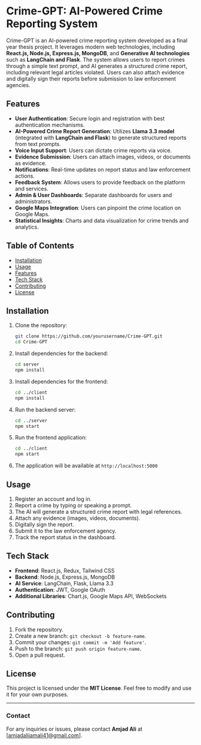 # Crime-GPT: AI-Powered Crime Reporting System

Crime-GPT is an AI-powered crime reporting system developed as a final year thesis project. It leverages modern web technologies, including **React.js, Node.js, Express.js, MongoDB**, and **Generative AI technologies** such as **LangChain and Flask**. The system allows users to report crimes through a simple text prompt, and AI generates a structured crime report, including relevant legal articles violated. Users can also attach evidence and digitally sign their reports before submission to law enforcement agencies.

## Features

- **User Authentication**: Secure login and registration with best authentication mechanisms.
- **AI-Powered Crime Report Generation**: Utilizes **Llama 3.3 model** (integrated with **LangChain and Flask**) to generate structured reports from text prompts.
- **Voice Input Support**: Users can dictate crime reports via voice.
- **Evidence Submission**: Users can attach images, videos, or documents as evidence.
- **Notifications**: Real-time updates on report status and law enforcement actions.
- **Feedback System**: Allows users to provide feedback on the platform and services.
- **Admin & User Dashboards**: Separate dashboards for users and administrators.
- **Google Maps Integration**: Users can pinpoint the crime location on Google Maps.
- **Statistical Insights**: Charts and data visualization for crime trends and analytics.

## Table of Contents

- [Installation](#installation)
- [Usage](#usage)
- [Features](#features)
- [Tech Stack](#tech-stack)
- [Contributing](#contributing)
- [License](#license)

## Installation

1. Clone the repository:
   ```bash
   git clone https://github.com/yourusername/Crime-GPT.git
   cd Crime-GPT
   ```
2. Install dependencies for the backend:
   ```bash
   cd server
   npm install
   ```
3. Install dependencies for the frontend:
   ```bash
   cd ../client
   npm install
   ```
4. Run the backend server:
   ```bash
   cd ../server
   npm start
   ```
5. Run the frontend application:
   ```bash
   cd ../client
   npm start
   ```
6. The application will be available at `http://localhost:5000`

## Usage

1. Register an account and log in.
2. Report a crime by typing or speaking a prompt.
3. The AI will generate a structured crime report with legal references.
4. Attach any evidence (images, videos, documents).
5. Digitally sign the report.
6. Submit it to the law enforcement agency.
7. Track the report status in the dashboard.

## Tech Stack

- **Frontend**: React.js, Redux, Tailwind CSS
- **Backend**: Node.js, Express.js, MongoDB
- **AI Service**: LangChain, Flask, Llama 3.3
- **Authentication**: JWT, Google OAuth
- **Additional Libraries**: Chart.js, Google Maps API, WebSockets

## Contributing

1. Fork the repository.
2. Create a new branch: `git checkout -b feature-name`.
3. Commit your changes: `git commit -m 'Add feature'`.
4. Push to the branch: `git push origin feature-name`.
5. Open a pull request.

## License

This project is licensed under the **MIT License**. Feel free to modify and use it for your own purposes.

---

### Contact
For any inquiries or issues, please contact **Amjad Ali** at [amjadalijamali41@gmail.com].
